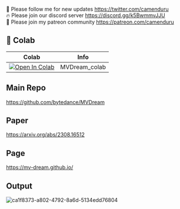 🐣 Please follow me for new updates https://twitter.com/camenduru <br />
🔥 Please join our discord server https://discord.gg/k5BwmmvJJU <br />
🥳 Please join my patreon community https://patreon.com/camenduru <br />

## 🦒 Colab

| Colab | Info
| --- | --- |
[![Open In Colab](https://colab.research.google.com/assets/colab-badge.svg)](https://colab.research.google.com/github/camenduru/MVDream-colab/blob/main/MVDream_colab.ipynb) | MVDream_colab

## Main Repo
https://github.com/bytedance/MVDream

## Paper
https://arxiv.org/abs/2308.16512

## Page
https://mv-dream.github.io/

## Output

![ca1f8373-a802-4792-8a6d-5134edd76804](https://github.com/camenduru/MVDream-colab/assets/54370274/13e75575-5a63-4910-ae74-ac80302ed354)
